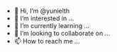 - 👋 Hi, I’m @yunielth
- 👀 I’m interested in ...
- 🌱 I’m currently learning ...
- 💞️ I’m looking to collaborate on ...
- 📫 How to reach me ...

<!---
yunielth/yunielth is a ✨ special ✨ repository because its `README.md` (this file) appears on your GitHub profile.
You can click the Preview link to take a look at your changes.
--->
